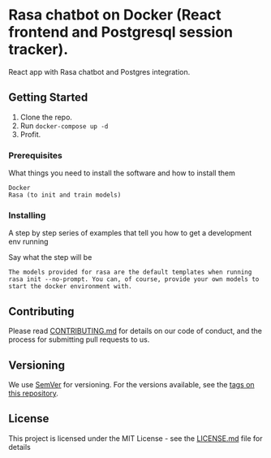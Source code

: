 # Rasa chatbot on Docker (React frontend and Postgresql session tracker).

React app with Rasa chatbot and Postgres integration. 

## Getting Started

1. Clone the repo.
2. Run ```docker-compose up -d```
3. Profit.


### Prerequisites

What things you need to install the software and how to install them

```
Docker
Rasa (to init and train models)
```

### Installing

A step by step series of examples that tell you how to get a development env running

Say what the step will be

```
The models provided for rasa are the default templates when running rasa init --no-prompt. You can, of course, provide your own models to start the docker environment with. 
```

## Contributing

Please read [CONTRIBUTING.md](https://gist.github.com/PurpleBooth/b24679402957c63ec426) for details on our code of conduct, and the process for submitting pull requests to us.

## Versioning

We use [SemVer](http://semver.org/) for versioning. For the versions available, see the [tags on this repository](https://github.com/your/project/tags). 


## License

This project is licensed under the MIT License - see the [LICENSE.md](LICENSE.md) file for details
